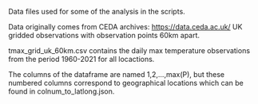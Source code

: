 Data files used for some of the analysis in the scripts. 

Data originally comes from CEDA archives: https://data.ceda.ac.uk/
UK gridded observations with observation points 60km apart. 

tmax_grid_uk_60km.csv contains the daily max temperature observations from the period 1960-2021 for all locactions.

The columns of the dataframe are named 1,2,...,max(P), but these numbered columns correspond to geographical locations which can be 
found in colnum_to_latlong.json. 

